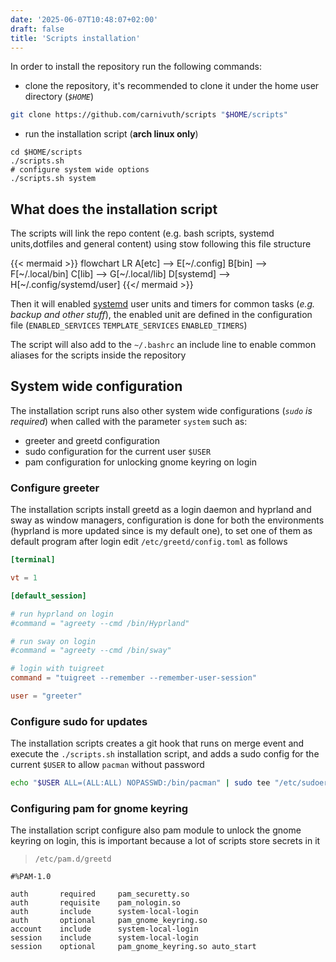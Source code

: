 ```yaml
---
date: '2025-06-07T10:48:07+02:00'
draft: false
title: 'Scripts installation'
---
```


In order to install the repository run the following commands:

- clone the repository, it's recommended to clone it under the home user directory (*`$HOME`*)

```bash
git clone https://github.com/carnivuth/scripts "$HOME/scripts"
```

- run the installation script (**arch linux only**)

```
cd $HOME/scripts
./scripts.sh
# configure system wide options
./scripts.sh system
```

## What does the installation script

The scripts will link the repo content (e.g. bash scripts, systemd units,dotfiles and general content) using stow following this file structure

{{< mermaid >}}
flowchart LR
A[etc] --> E[~/.config]
B[bin] --> F[~/.local/bin]
C[lib] --> G[~/.local/lib]
D[systemd] --> H[~/.config/systemd/user]
{{</ mermaid >}}

Then it will enabled [systemd](https://systemd.io/) user units and timers for common tasks (*e.g. backup and other stuff*), the enabled unit are defined in the configuration file (`ENABLED_SERVICES` `TEMPLATE_SERVICES` `ENABLED_TIMERS`)

The script will also add to the `~/.bashrc` an include line to enable common aliases for the scripts inside the repository

## System wide configuration

The installation script runs also other system wide configurations (*`sudo` is required*) when called with the parameter `system` such as:

- greeter and greetd configuration
- sudo configuration for the current user `$USER`
- pam configuration for unlocking gnome keyring on login

### Configure greeter

The installation scripts install greetd as a login daemon and hyprland and sway as window managers, configuration is done for both the environments (hyprland is more updated since is my default one), to set one of them as default program after login edit `/etc/greetd/config.toml` as follows

```toml
[terminal]

vt = 1

[default_session]

# run hyprland on login
#command = "agreety --cmd /bin/Hyprland"

# run sway on login
#command = "agreety --cmd /bin/sway"

# login with tuigreet
command = "tuigreet --remember --remember-user-session"

user = "greeter"
```

### Configure sudo for updates

The installation scripts creates a git hook that runs on merge event and execute the `./scripts.sh` installation script, and adds a sudo config for the current `$USER` to allow `pacman` without password

```bash
echo "$USER ALL=(ALL:ALL) NOPASSWD:/bin/pacman" | sudo tee "/etc/sudoers.d/$USER"
```

### Configuring pam for gnome keyring

The installation script configure also pam module to unlock the gnome keyring on login, this is important because a lot of scripts store secrets in it

> `/etc/pam.d/greetd`
```
#%PAM-1.0

auth       required     pam_securetty.so
auth       requisite    pam_nologin.so
auth       include      system-local-login
auth       optional     pam_gnome_keyring.so
account    include      system-local-login
session    include      system-local-login
session    optional     pam_gnome_keyring.so auto_start
```
